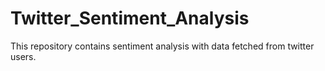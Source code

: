 # Twitter_Sentiment_Analysis
This repository contains sentiment analysis with data fetched from twitter users.
